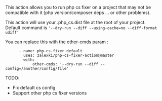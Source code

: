This action allows you to run php cs fixer on a project that may not be compatible with it (php version/composer deps ... or other problems).

This action will use your .php_cs.dist file at the root of your project.  
Default command is `'--dry-run --diff --using-cache=no --diff-format udiff'`  

You can replace this with the other-cmds param :  
```
      - name: php-cs-fixer default
        uses: zalexki/php-cs-fixer-action@master
        with:
            other-cmds: '--dry-run --diff --config=/another/config/file'
```

TODO:  
- Fix default cs config
- Support other php cs fixer versions
